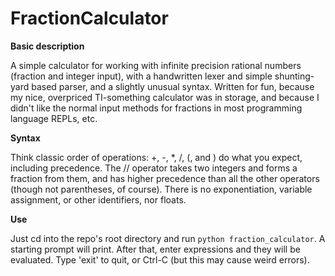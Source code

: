 FractionCalculator
===================

**Basic description**

A simple calculator for working with infinite precision rational numbers (fraction and integer input), with a handwritten lexer and simple shunting-yard based parser, and a slightly unusual syntax. Written for fun, because my nice, overpriced TI-something calculator was in storage, and because I didn't like the normal input methods for fractions in most programming language REPLs, etc.

**Syntax**

Think classic order of operations: +, -, *, /, (, and ) do what you expect, including precedence. The // operator takes two integers and forms a fraction from them, and has higher precedence than all the other operators (though not parentheses, of course). There is no exponentiation, variable assignment, or other identifiers, nor floats.

**Use**

Just cd into the repo's root directory and run `python fraction_calculator`. A starting prompt will print. After that, enter expressions and they will be evaluated. Type 'exit' to quit, or Ctrl-C (but this may cause weird errors).